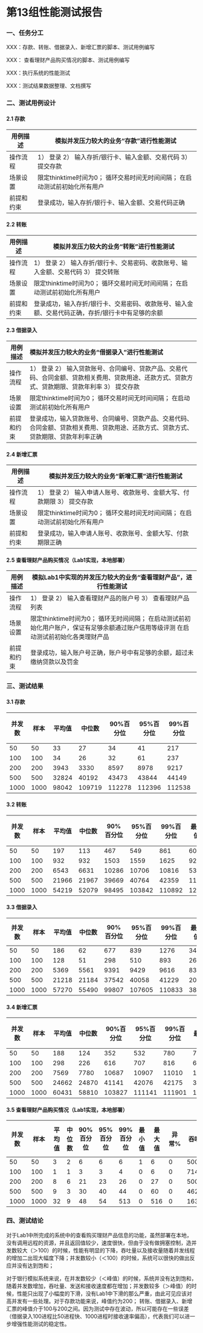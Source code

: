 # 第13组性能测试报告

### 一、任务分工

XXX：存款、转账、借据录入、新增汇票的脚本、测试用例编写

XXX： 查看理财产品购买情况的脚本、测试用例编写

XXX：执行系统的性能测试

XXX：测试结果数据整理、文档撰写



### 二、测试用例设计

#### 2.1 存款

| 用例描述   | 模拟并发压力较大的业务“存款”进行性能测试                     |
| ---------- | ------------------------------------------------------------ |
| 操作流程   | 1） 登录  2） 输入存折/银行卡、输入金额、交易代码  3） 提交存款 |
| 场景设置   | 限定thinktime时间为0；  循环交易时间无时间间隔；  在启动测试前初始化所有用户 |
| 前提和约束 | 登录成功，输入存折/银行卡、输入金额、交易代码正确            |

#### 2.2 转账

| 用例描述   | 模拟并发压力较大的业务“转账”进行性能测试                     |
| ---------- | ------------------------------------------------------------ |
| 操作流程   | 1） 登录  2） 输入存折/银行卡、交易密码、收款账号、输入金额、交易代码  3） 提交转账 |
| 场景设置   | 限定thinktime时间为0；  循环交易时间无时间间隔；  在启动测试前初始化所有用户 |
| 前提和约束 | 登录成功，输入存折/银行卡、交易密码、收款账号、输入金额、交易代码正确，存折/银行卡中有足够的余额 |

#### 2.3 借据录入

| 用例描述   | 模拟并发压力较大的业务“借据录入”进行性能测试                 |
| ---------- | :----------------------------------------------------------- |
| 操作流程   | 1） 登录  2） 输入贷款账号、合同编号、贷款产品、交易代码、合同金额、贷款相关费用、贷款用途、还款方式、贷款方式、贷款期限、贷款年利率  3） 提交存款 |
| 场景设置   | 限定thinktime时间为0；  循环交易时间无时间间隔；  在启动测试前初始化所有用户 |
| 前提和约束 | 登录成功，输入贷款账号、合同编号、贷款产品、交易代码、合同金额、贷款相关费用、贷款用途、还款方式、贷款方式、贷款期限、贷款年利率正确 |

#### 2.4 新增汇票

| 用例描述   | 模拟并发压力较大的业务“新增汇票”进行性能测试                 |
| ---------- | ------------------------------------------------------------ |
| 操作流程   | 1） 登录  2） 输入申请人账号、收款账号、金额大写、付款期限  3） 提交存款 |
| 场景设置   | 限定thinktime时间为0；  循环交易时间无时间间隔；  在启动测试前初始化所有用户 |
| 前提和约束 | 登录成功，输入申请人账号、收款账号、金额大写、付款期限正确   |

#### 2.5 查看理财产品购买情况（Lab1实现，本地部署）

| 用例描述   | 模拟Lab1中实现的并发压力较大的业务“查看理财产品”，进行性能测试 |
| ---------- | ------------------------------------------------------------ |
| 操作流程   | 1） 登录  2） 输入查看理财产品的账户号  3） 查看理财产品列表 |
| 场景设置   | 限定thinktime时间为0；  循环无时间间隔；  在启动测试前初始化用户账户，保证有足够余额通过账户信用等级评测  在启动测试前初始化各类理财产品 |
| 前提和约束 | 登录成功，输入账户号正确，账户号中有足够的余额，超过未缴纳贷款以及罚金 |

### 三、测试结果

#### 3.1 存款

| 并发数 | 样本 | 平均值 | 中位数 | 90%百分位 | 95%百分位 | 99%百分位 | 最小值 | 最大值 | 异常% | 吞吐量 | 接收KB/s | 发送KB /s |
| ------ | ---- | ------ | ------ | --------- | --------- | --------- | ------ | ------ | ----- | ------ | -------- | --------- |
| 50     | 50   | 33     | 27     | 34        | 41        | 217       | 24     | 217    | 0     | 5.1    | 11.46    | 2.87      |
| 100    | 100  | 34     | 26     | 32        | 61        | 237       | 23     | 256    | 0     | 10.2   | 22.85    | 5.72      |
| 200    | 200  | 3943   | 3330   | 8597      | 8978      | 9217      | 23     | 9303   | 0     | 12.3   | 27.5     | 6.88      |
| 500    | 500  | 32824  | 40192  | 43473     | 43844     | 44149     | 34     | 44233  | 0     | 10.3   | 23.1     | 5.78      |
| 1000   | 1000 | 98042  | 109719 | 112278    | 112396    | 112538    | 41     | 112562 | 0     | 8.5    | 19.04    | 4.76      |

#### 3.2 转账

| 并发数 | 样本 | 平均值 | 中位数 | 90%百分位 | 95%百分位 | 99%百分位 | 最小值 | 最大值 | 异常% | 吞吐量 | 接收KB/s | 发送KB /s |
| ------ | ---- | ------ | ------ | --------- | --------- | --------- | ------ | ------ | ----- | ------ | -------- | --------- |
| 50     | 50   | 197    | 113    | 467       | 549       | 861       | 60     | 861    | 0     | 5.1    | 4.45     | 2.01      |
| 100    | 100  | 932    | 932    | 1503      | 1559      | 1625      | 92     | 1644   | 0     | 9.9    | 8.64     | 3.91      |
| 200    | 200  | 6543   | 6631   | 10286     | 10706     | 10816     | 537    | 10837  | 0     | 9.7    | 8.49     | 3.84      |
| 500    | 500  | 21966  | 21967  | 39669     | 40764     | 42359     | 1167   | 42387  | 0     | 9.5    | 8.34     | 3.77      |
| 1000   | 1000 | 54219  | 52079  | 98495     | 103842    | 110892    | 1207   | 111916 | 0     | 8.2    | 7.15     | 3.24      |

#### 3.3 借据录入

| 并发数 | 样本 | 平均值 | 中位数 | 90%百分位 | 95%百分位 | 99%百分位 | 最小值 | 最大值 | 异常% | 吞吐量 | 接收KB/s | 发送KB /s |
| ------ | ---- | ------ | ------ | --------- | --------- | --------- | ------ | ------ | ----- | ------ | -------- | --------- |
| 50     | 50   | 186    | 62     | 677       | 839       | 1276      | 34     | 1276   | 0     | 5.1    | 2.1      | 2.8       |
| 100    | 100  | 128    | 51     | 298       | 510       | 893       | 26     | 926    | 0     | 10.2   | 4.17     | 5.55      |
| 200    | 200  | 5369   | 5561   | 9391      | 9429      | 9616      | 835    | 9684   | 0     | 10.2   | 4.18     | 5.57      |
| 500    | 500  | 21218  | 21184  | 37542     | 40058     | 41229     | 2025   | 41359  | 0     | 9.8    | 4        | 5.33      |
| 1000   | 1000 | 57270  | 55490  | 99807     | 107605    | 110833    | 3883   | 111068 | 0     | 8.3    | 6.07     | 4.52      |

#### 3.4 新增汇票

| 并发数 | 样本 | 平均值 | 中位数 | 90%百分位 | 95%百分位 | 99%百分位 | 最小值 | 最大值 | 异常% | 吞吐量 | 接收KB/s | 发送KB /s |
| ------ | ---- | ------ | ------ | --------- | --------- | --------- | ------ | ------ | ----- | ------ | -------- | --------- |
| 50     | 50   | 188    | 124    | 352       | 532       | 780       | 76     | 780    | 0     | 5.1    | 1.18     | 2.17      |
| 100    | 100  | 298    | 226    | 616       | 707       | 816       | 65     | 829    | 0     | 10     | 2.34     | 4.31      |
| 200    | 200  | 7569   | 7780   | 10687     | 10907     | 11010     | 1014   | 11147  | 0     | 9.9    | 2.31     | 4.25      |
| 500    | 500  | 24662  | 24870  | 41141     | 42076     | 42175     | 3974   | 42321  | 0     | 9.6    | 2.25     | 4.14      |
| 1000   | 1000 | 60431  | 58810  | 103827    | 111141    | 111901    | 10287  | 111950 | 0     | 8.2    | 1.92     | 3.53      |

#### 3.5 查看理财产品购买情况（Lab1实现，本地部署）

| 并发数 | 样本 | 平均值 | 中位数 | 90%百分位 | 95%百分位 | 99%百分位 | 最小值 | 最大值 | 异常% | 吞吐量 | 接收KB/s | 发送KB /s |
| ------ | ---- | ------ | ------ | --------- | --------- | --------- | ------ | ------ | ----- | ------ | -------- | --------- |
| 50     | 50   | 3      | 2      | 6         | 6         | 6         | 1      | 6      | 0     | 5000   | 1919.18  | 0         |
| 100    | 100  | 1      | 1      | 3         | 3         | 4         | 0      | 6      | 0     | 7142.9 | 2727.4   | 0         |
| 200    | 200  | 8      | 6      | 21        | 23        | 26        | 0      | 27     | 0     | 5000   | 1919.18  | 0         |
| 500    | 500  | 9      | 3      | 30        | 40        | 44        | 0      | 60     | 0     | 4629.6 | 1767.76  | 0         |
| 1000   | 1000 | 32     | 9      | 48        | 54        | 513       | 0      | 516    | 0     | 1639.3 | 625.96   | 0         |



### 四、测试结论

对于Lab1中所完成的系统中的查看购买理财产品信息的功能，虽然部署在本地，没有调用远程的资源，并且返回值较少，速度很快，但由于没有做拥塞控制，造并发数较大（＞100）的时候，性能有明显的下降，吞吐量以及接收量随着并发线程的增加二出现大幅度下降；并发数较小（＜100）的时候，系统可以很快的做出反应并没有达到饱和；

对于银行模拟系统来说，在并发数较少（＜峰值）的时候，系统并没有达到饱和，随着并发数增加，吞吐量、发送和接收速度都在增加；并发数较多（＞峰值）的时候，性能只出现了小幅度的下滑，没有Lab1中下滑的那么严重，由此可见应该对高并发有一些处理。对于存款功能来说，峰值约为200； 转账、借据录入、新增汇票的峰值介于100与200之间。因为测试中存在波动，所以可能存在一些误差（借据录入100进程比50进程快、1000进程时接收速率偏高），代表我们可以进一步增强性能测试的稳定性。